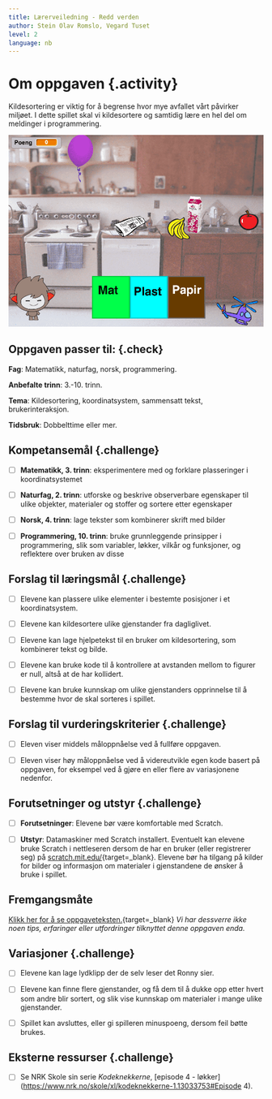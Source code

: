 ```yaml
---
title: Lærerveiledning - Redd verden
author: Stein Olav Romslo, Vegard Tuset
level: 2
language: nb
---
```



# Om oppgaven {.activity}

Kildesortering er viktig for å begrense hvor mye avfallet vårt påvirker miljøet.
I dette spillet skal vi kildesortere og samtidig lære en hel del om meldinger i
programmering.

![Illustrasjon av et ferdig kildesorterings spill](reddverden.png)

## Oppgaven passer til: {.check}

__Fag__: Matematikk, naturfag, norsk, programmering.

__Anbefalte trinn__: 3.-10. trinn.

__Tema__: Kildesortering, koordinatsystem, sammensatt tekst, brukerinteraksjon.

__Tidsbruk__: Dobbelttime eller mer.

## Kompetansemål {.challenge}

- [ ] __Matematikk, 3. trinn__: eksperimentere med og forklare plasseringer i
      koordinatsystemet

- [ ] __Naturfag, 2. trinn__: utforske og beskrive observerbare egenskaper til
      ulike objekter, materialer og stoffer og sortere etter egenskaper

- [ ] __Norsk, 4. trinn__: lage tekster som kombinerer skrift med bilder

- [ ] __Programmering, 10. trinn__: bruke grunnleggende prinsipper i
      programmering, slik som variabler, løkker, vilkår og funksjoner, og
      reflektere over bruken av disse

## Forslag til læringsmål {.challenge}

- [ ] Elevene kan plassere ulike elementer i bestemte posisjoner i et
      koordinatsystem.

- [ ] Elevene kan kildesortere ulike gjenstander fra dagliglivet.

- [ ] Elevene kan lage hjelpetekst til en bruker om kildesortering, som
      kombinerer tekst og bilde.

- [ ] Elevene kan bruke kode til å kontrollere at avstanden mellom to figurer er
      null, altså at de har kollidert.

- [ ] Elevene kan bruke kunnskap om ulike gjenstanders opprinnelse til å
      bestemme hvor de skal sorteres i spillet.

## Forslag til vurderingskriterier {.challenge}

- [ ] Eleven viser middels måloppnåelse ved å fullføre oppgaven.

- [ ] Eleven viser høy måloppnåelse ved å videreutvikle egen kode basert på
      oppgaven, for eksempel ved å gjøre en eller flere av variasjonene
      nedenfor.

## Forutsetninger og utstyr {.challenge}

- [ ] __Forutsetninger__: Elevene bør være komfortable med Scratch.

- [ ] __Utstyr__: Datamaskiner med Scratch installert. Eventuelt kan elevene
      bruke Scratch i nettleseren dersom de har en bruker (eller registrerer
      seg) på [scratch.mit.edu/](http://scratch.mit.edu/){target=_blank}.
      Elevene bør ha tilgang på kilder for bilder og informasjon om materialer i
      gjenstandene de ønsker å bruke i spillet.

## Fremgangsmåte

[Klikk her for å se
oppgaveteksten.](../reddverden/reddverden.html){target=_blank} _Vi har dessverre
ikke noen tips, erfaringer eller utfordringer tilknyttet denne oppgaven enda._

## Variasjoner {.challenge}

- [ ] Elevene kan lage lydklipp der de selv leser det Ronny sier.

- [ ] Elevene kan finne flere gjenstander, og få dem til å dukke opp etter hvert
      som andre blir sortert, og slik vise kunnskap om materialer i mange ulike
      gjenstander.

- [ ] Spillet kan avsluttes, eller gi spilleren minuspoeng, dersom feil bøtte brukes.

## Eksterne ressurser {.challenge}

- [ ] Se NRK Skole sin serie _Kodeknekkerne_, [episode 4 -
      løkker](https://www.nrk.no/skole/xl/kodeknekkerne-1.13033753#Episode 4).
